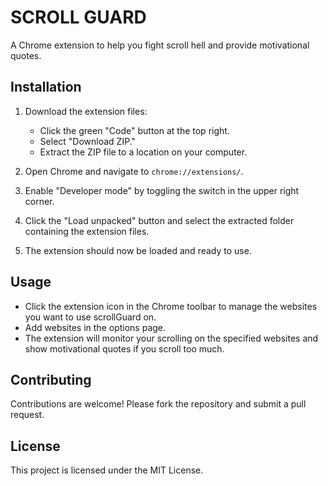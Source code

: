 # SCROLL GUARD

A Chrome extension to help you fight scroll hell and provide motivational quotes.

## Installation

1. Download the extension files:
   - Click the green "Code" button at the top right.
   - Select "Download ZIP."
   - Extract the ZIP file to a location on your computer.

2. Open Chrome and navigate to `chrome://extensions/`.

3. Enable "Developer mode" by toggling the switch in the upper right corner.

4. Click the "Load unpacked" button and select the extracted folder containing the extension files.

5. The extension should now be loaded and ready to use.

## Usage

- Click the extension icon in the Chrome toolbar to manage the websites you want to use scrollGuard on.
- Add websites in the options page.
- The extension will monitor your scrolling on the specified websites and show motivational quotes if you scroll too much.

## Contributing

Contributions are welcome! Please fork the repository and submit a pull request.

## License

This project is licensed under the MIT License.
